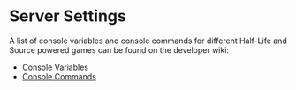 # Server Settings

A list of console variables and console commands for different Half-Life and Source powered games can be found on the developer wiki:  

* [Console Variables](https://developer.valvesoftware.com/wiki/Category:Console_Variables)
* [Console Commands](https://developer.valvesoftware.com/wiki/Console_Command_List)


